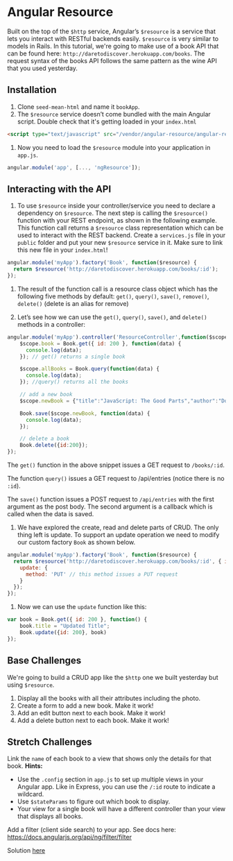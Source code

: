 # Angular Resource

Built on the top of the `$http` service, Angular’s `$resource` is a service that lets you interact with RESTful backends easily. `$resource` is very similar to models in Rails. In this tutorial, we're going to make use of a book API that can be found here: `http://daretodiscover.herokuapp.com/books`. The request syntax of the books API follows the same pattern as the wine API that you used yesterday.

## Installation
1. Clone `seed-mean-html` and name it `bookApp`.
1. The `$resource` service doesn’t come bundled with the main Angular script. Double check that it's getting loaded in your `index.html`
```html
<script type="text/javascript" src="/vendor/angular-resource/angular-resource.js"></script>
```

1. Now you need to load the `$resource` module into your application in `app.js`.
```js
angular.module('app', [..., 'ngResource']);
```

## Interacting with the API
1. To use `$resource` inside your controller/service you need to declare a dependency on `$resource`. The next step is calling the `$resource()` function with your REST endpoint, as shown in the following example. This function call returns a `$resource` class representation which can be used to interact with the REST backend. Create a `services.js` file in your `public` folder and put your new `$resource` service in it. Make sure to link this new file in your `index.html`!

  ```js
  angular.module('myApp').factory('Book', function($resource) {
    return $resource('http://daretodiscover.herokuapp.com/books/:id');
  });
  ```

1. The result of the function call is a resource class object which has the following five methods by default: `get()`, `query()`, `save()`, `remove()`, `delete()` (delete is an alias for remove)

1. Let’s see how we can use the `get()`, `query()`, `save()`, and `delete()` methods in a controller:
  ```js
  angular.module('myApp').controller('ResourceController',function($scope, Book) {
      $scope.book = Book.get({ id: 200 }, function(data) {
        console.log(data);
      }); // get() returns a single book

      $scope.allBooks = Book.query(function(data) {
        console.log(data);
      }); //query() returns all the books

      // add a new book
      $scope.newBook = {"title":"JavaScript: The Good Parts","author":"Douglas Crockford","image":"","release_date":"May 11, 2008"};

      Book.save($scope.newBook, function(data) {
        console.log(data);
      });

      // delete a book
      Book.delete({id:200});
  });
  ```

  The `get()` function in the above snippet issues a GET request to `/books/:id`.

  The function `query()` issues a GET request to /api/entries (notice there is no `:id`).

  The `save()` function issues a POST request to `/api/entries` with the first argument as the post body. The second argument is a callback which is called when the data is saved.

1. We have explored the create, read and delete parts of CRUD. The only thing left is update. To support an update operation we need to modify our custom factory `Book` as shown below.
  ```js
  angular.module('myApp').factory('Book', function($resource) {
    return $resource('http://daretodiscover.herokuapp.com/books/:id', { id: '@_id' }, {
      update: {
        method: 'PUT' // this method issues a PUT request
      }
    });
  });
  ```

1. Now we can use the `update` function like this:
  ```js
  var book = Book.get({ id: 200 }, function() {
      book.title = "Updated Title";
      Book.update({id: 200}, book)
  });
  ```

## Base Challenges

We're going to build a CRUD app like the `$http` one we built yesterday but using `$resource`.

1. Display all the books with all their attributes including the photo.  
1. Create a form to add a new book. Make it work!  
1. Add an edit button next to each book. Make it work!  
1. Add a delete button next to each book. Make it work!

## Stretch Challenges
Link the `name` of each book to a view that shows only the details for that book. **Hints:**

* Use the `.config` section in `app.js` to set up multiple views in your Angular app. Like in Express, you can use the `/:id` route to indicate a wildcard.
* Use `$stateParams` to figure out which book to display.
* Your view for a single book will have a different controller than your view that displays all books.  

Add a filter (client side search) to your app. See docs here: https://docs.angularjs.org/api/ng/filter/filter

Solution [here](https://github.com/sf-wdi-22-23/seed-mean-html/tree/book-app)
